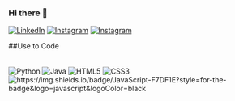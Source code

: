 ### Hi there 👋
[![LinkedIn](	https://img.shields.io/badge/LinkedIn-0077B5?style=for-the-badge&logo=linkedin&logoColor=white)](https://www.linkedin.com/in/kelden-mourato-789703276?trk=contact-info)
[![Instagram](	https://img.shields.io/badge/Instagram-E4405F?style=for-the-badge&logo=instagram&logoColor=white)](https://intagram.com/keldenmourato)
[![Instagram](https://img.shields.io/website-up-down-green-red/http/monip.org.svg)](www.kmourato.netlify.app)

##Use to Code
<div style ="display: inline_block"><br>
	<img align ="center" alt="Python" src ="https://img.shields.io/badge/Python-3776AB?style=for-the-badge&logo=python&logoColor=white">
	<img align ="center" alt="Java" src ="(https://img.shields.io/badge/Java-ED8B00?style=for-the-badge&logo=openjdk&logoColor=white">
	<img align ="center" alt="HTML5" src ="https://img.shields.io/badge/HTML-239120?style=for-the-badge&logo=html5&logoColor=white">
	<img align ="center" alt="CSS3" src ="[https://img.shields.io/badge/Python-3776AB?style=for-the-badge&logo=python&logoColor=white](https://img.shields.io/badge/CSS-239120?&style=for-the-badge&logo=css3&logoColor=white)">
	<img align ="center" alt="	https://img.shields.io/badge/JavaScript-F7DF1E?style=for-the-badge&logo=javascript&logoColor=black">
</div>

	


